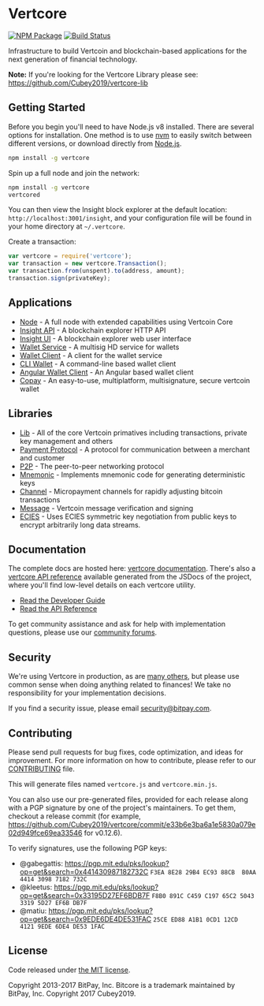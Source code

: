 Vertcore
=======

[![NPM Package](https://img.shields.io/npm/v/vertcore.svg?style=flat-square)](https://www.npmjs.org/package/vertcore)
[![Build Status](https://img.shields.io/travis/Cubey2019/vertcore.svg?branch=master&style=flat-square)](https://travis-ci.org/Cubey2019/vertcore)

Infrastructure to build Vertcoin and blockchain-based applications for the next generation of financial technology.

**Note:** If you're looking for the Vertcore Library please see: https://github.com/Cubey2019/vertcore-lib

## Getting Started

Before you begin you'll need to have Node.js v8 installed. There are several options for installation. One method is to use [nvm](https://github.com/creationix/nvm) to easily switch between different versions, or download directly from [Node.js](https://nodejs.org/).

```bash
npm install -g vertcore
```

Spin up a full node and join the network:

```bash
npm install -g vertcore
vertcored
```

You can then view the Insight block explorer at the default location: `http://localhost:3001/insight`, and your configuration file will be found in your home directory at `~/.vertcore`.

Create a transaction:
```js
var vertcore = require('vertcore');
var transaction = new vertcore.Transaction();
var transaction.from(unspent).to(address, amount);
transaction.sign(privateKey);
```

## Applications

- [Node](https://github.com/Cubey2019/vertcore-node) - A full node with extended capabilities using Vertcoin Core
- [Insight API](https://github.com/Cubey2019/insight-api) - A blockchain explorer HTTP API
- [Insight UI](https://github.com/Cubey2019/insight) - A blockchain explorer web user interface
- [Wallet Service](https://github.com/Cubey2019/vertcore-wallet-service) - A multisig HD service for wallets
- [Wallet Client](https://github.com/Cubey2019/vertcore-wallet-client) - A client for the wallet service
- [CLI Wallet](https://github.com/Cubey2019/vertcore-wallet) - A command-line based wallet client
- [Angular Wallet Client](https://github.com/Cubey2019/angular-vertcore-wallet-client) - An Angular based wallet client
- [Copay](https://github.com/Cubey2019/copay) - An easy-to-use, multiplatform, multisignature, secure vertcoin wallet

## Libraries

- [Lib](https://github.com/Cubey2019/vertcore-lib) - All of the core Vertcoin primatives including transactions, private key management and others
- [Payment Protocol](https://github.com/bitpay/bitcore-payment-protocol) - A protocol for communication between a merchant and customer
- [P2P](https://github.com/Cubey2019/vertcore-p2p) - The peer-to-peer networking protocol
- [Mnemonic](https://github.com/bitpay/bitcore-mnemonic) - Implements mnemonic code for generating deterministic keys
- [Channel](https://github.com/bitpay/bitcore-channel) - Micropayment channels for rapidly adjusting bitcoin transactions
- [Message](https://github.com/Cubey2019/vertcore-message) - Vertcoin message verification and signing
- [ECIES](https://github.com/bitpay/bitcore-ecies) - Uses ECIES symmetric key negotiation from public keys to encrypt arbitrarily long data streams.

## Documentation

The complete docs are hosted here: [vertcore documentation](http://vertcore.io/guide/). There's also a [vertcore API reference](http://vertcore.io/api/) available generated from the JSDocs of the project, where you'll find low-level details on each vertcore utility.

- [Read the Developer Guide](http://vertcore.io/guide/)
- [Read the API Reference](http://vertcore.io/api/)

To get community assistance and ask for help with implementation questions, please use our [community forums](http://bitpaylabs.com/c/bitcore).

## Security

We're using Vertcore in production, as are [many others](http://vertcore.io#projects), but please use common sense when doing anything related to finances! We take no responsibility for your implementation decisions.

If you find a security issue, please email security@bitpay.com.

## Contributing

Please send pull requests for bug fixes, code optimization, and ideas for improvement. For more information on how to contribute, please refer to our [CONTRIBUTING](https://github.com/Cubey2019/vertcore/blob/master/CONTRIBUTING.md) file.

This will generate files named `vertcore.js` and `vertcore.min.js`.

You can also use our pre-generated files, provided for each release along with a PGP signature by one of the project's maintainers. To get them, checkout a release commit (for example, https://github.com/Cubey2019/vertcore/commit/e33b6e3ba6a1e5830a079e02d949fce69ea33546 for v0.12.6).

To verify signatures, use the following PGP keys:
- @gabegattis: https://pgp.mit.edu/pks/lookup?op=get&search=0x441430987182732C `F3EA 8E28 29B4 EC93 88CB  B0AA 4414 3098 7182 732C`
- @kleetus: https://pgp.mit.edu/pks/lookup?op=get&search=0x33195D27EF6BDB7F `F8B0 891C C459 C197 65C2 5043 3319 5D27 EF6B DB7F`
- @matiu: https://pgp.mit.edu/pks/lookup?op=get&search=0x9EDE6DE4DE531FAC `25CE ED88 A1B1 0CD1 12CD  4121 9EDE 6DE4 DE53 1FAC`

## License

Code released under [the MIT license](https://github.com/Cubey2019/vertcore/blob/master/LICENSE).

Copyright 2013-2017 BitPay, Inc. Bitcore is a trademark maintained by BitPay, Inc.
Copyright 2017 Cubey2019.
